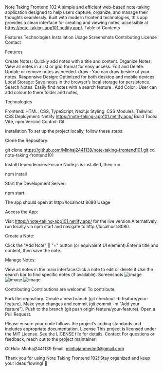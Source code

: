 Note Taking Frontend 102
A simple and efficient web-based note-taking application designed to help users capture, organize, and manage their thoughts seamlessly. Built with modern frontend technologies, this app provides a clean interface for creating and viewing notes, accessible at https://note-taking-app101.netlify.app/.
Table of Contents

Features
Technologies
Installation
Usage
Screenshots
Contributing
License
Contact

Features

Create Notes: Quickly add notes with a title and content.
Organize Notes: View all notes in a list or grid format for easy access.
Edit and Delete: Update or remove notes as needed.
draw : You can draw beside of your notes.
Responsive Design: Optimized for both desktop and mobile devices.
Local Storage: Save notes in the browser’s local storage for persistence.
Search Notes: Easily find notes with a search feature .
Add Color : User can add colour to there folder and notes,

Technologies

Frontend: HTML, CSS, TypeScript, Next.js 
Styling: CSS Modules, Tailwind CSS 
Deployment: Netlify https://note-taking-app101.netlify.app/
Build Tools: Vite, npm 
Version Control: Git

Installation
To set up the project locally, follow these steps:

Clone the Repository:

git clone https://github.com/Minhaj2441139/note-taking-frontend101.git
cd note-taking-frontend101


Install Dependencies:Ensure Node.js is installed, then run:

npm install


Start the Development Server:

npm start

The app should open at http://localhost:8080 
Usage

Access the App:

Visit https://note-taking-app101.netlify.app/ for the live version.Alternatively, run locally via npm start and navigate to http://localhost:8080.

Create a Note:

Click the "Add Note" || "+" button (or equivalent UI element).Enter a title and content, then save the note.

Manage Notes:

View all notes in the main interface.Click a note to edit or delete it.Use the search bar to find specific notes (if available).
Screenshots
![image](https://github.com/user-attachments/assets/efaa1918-3627-4712-8ab9-cfac2b6620de)
![image](https://github.com/user-attachments/assets/7d9e2e04-5294-4238-a89b-357bb8b1061b)
![image](https://github.com/user-attachments/assets/2e42ec77-c029-4804-adb9-bcbddd3255f5)

Contributing
Contributions are welcome! To contribute:

Fork the repository.
Create a new branch (git checkout -b feature/your-feature).
Make your changes and commit (git commit -m "Add your feature").
Push to the branch (git push origin feature/your-feature).
Open a Pull Request.

Please ensure your code follows the project’s coding standards and includes appropriate documentation.
License
This project is licensed under the MIT License. See the LICENSE file for details.
Contact
For questions or feedback, reach out to the project maintainer:

GitHub: Minhaj2441139
Email: minhajahmedm3@gmail.com

Thank you for using Note Taking Frontend 102! Stay organized and keep your ideas flowing! 📝
